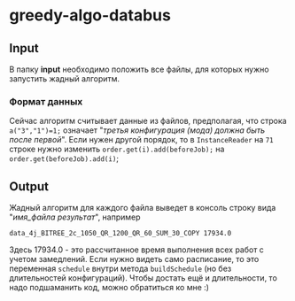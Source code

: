 # greedy-algo-databus

## Input
В папку **input** необходимо положить все файлы, для которых нужно запустить жадный алгоритм. 

### Формат данных
Сейчас алгоритм считывает данные из файлов, предполагая, что строка `a("3","1")=1;` означает "_третья конфигурация (мода) должна быть после первой_". 
Если нужен другой порядок, то в `InstanceReader` на `71` строке нужно изменить `order.get(i).add(beforeJob);` на `order.get(beforeJob).add(i)`;

## Output

Жадный алгоритм для каждого файла выведет в консоль строку вида "_имя_файла результат_", например

`data_4j_BITREE_2c_1050_QR_1200_QR_60_SUM_30_COPY 17934.0`

Здесь 17934.0 - это рассчитанное время выполнения всех работ с учетом замедлений. 
Если нужно видеть само расписание, то это переменная `schedule` внутри метода `buildSchedule` (но без длительностей конфигураций).
Чтобы достать ещё и длительности, то надо подшаманить код, можно обратиться ко мне :)
